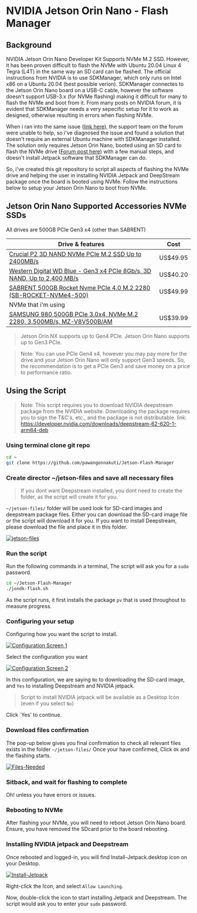 # NVIDIA Jetson Orin Nano - Flash Manager

## Background

NVIDIA Jetson Orin Nano Developer Kit Supports NVMe M.2 SSD. However, it has been proven difficult to flash the NVMe with Ubuntu 20.04 Linux 4 Tegra (L4T) in the same way an SD card can be flashed. 
The official instructions from NVIDIA is to use SDKManager, which only runs on Intel x86 on a Ubuntu 20.04 (best possible verion). SDKManager connectes to the Jetson Orin Nano board on a USB-C cable, however the software doesn't support USB-3.x (for NVMe flashing) making it difficult for many to flash the NVMe and boot from it. From many posts on NVIDIA forum, it is evident that SDKManager needs a very sepecific setup for it to work as designed, otherwise resulting in errors when flashing NVMe.

When i ran into the same issue ([link here](https://forums.developer.nvidia.com/t/jetson-orin-nano-developer-kit-boot-from-nvme/250744/8 "link here")), the support team on the forum were unable to help, so i've diagnosed the issue and found a solution that doesn't require an external Ubuntu machine with SDKManager installed. The solution only requires Jetson Orin Nano, booted using an SD card to flash the NVMe drive ([Forum post here](https://forums.developer.nvidia.com/t/blog-boot-from-nvme-without-using-sdkmanager-or-external-ubuntu-pc-a-solution-that-works/252757 "Forum post here")) with a few manual steps, and doesn't install Jetpack software that SDKManager can do.

So, i've created this git repository to script all aspects of flashing the NVMe drive and helping the user in installing NVIDIA Jetpack and DeepStream package once the board is booted using NVMe. Follow the instructions below to setup your Jetson Orin Nano to boot from NVMe.

## Jetson Orin Nano Supported Accessories NVMe SSDs
All drives are 500GB PCIe Gen3 x4 (other than SABRENT)

|  Drive & features |   Cost |
| ------------ | ------------ |
|  [Crucial P2 3D NAND NVMe PCIe M.2 SSD Up to 2400MB/s](https://amzn.to/42NYh4P "Crucial P2 3D NAND NVMe PCIe M.2 SSD Up to 2400MB/s")  | US$49.95  |
|  [Western Digital WD Blue - Gen3 x4 PCIe 8Gb/s, 3D NAND, Up to 2,400 MB/s](https://amzn.to/3nIOkXz "Western Digital WD Blue - Gen3 x4 PCIe 8Gb/s, 3D NAND, Up to 2,400 MB/s") |  US$40.20 |
|  [SABRENT 500GB Rocket Nvme PCIe 4.0 M.2 2280 (SB-ROCKET-NVMe4-500)](https://amzn.to/42NYIft "SABRENT 500GB Rocket Nvme PCIe 4.0 M.2 2280 (SB-ROCKET-NVMe4-500)") |  US$49.99  |
|NVMe that i'm using |
|[SAMSUNG 980 500GB PCle 3.0x4, NVMe M.2 2280,  3,500MB/s, MZ-V8V500B/AM](https://amzn.to/3VdcNAh "SAMSUNG 980 500GB PCle 3.0x4, NVMe M.2 2280,  3,500MB/s, MZ-V8V500B/AM")|US$39.99|

> Jetson Orin NX supports up to Gen4 PCIe. Jetson Orin Nano supports
up to Gen3 PCIe.

> Note: You can use PCIe Gen4 x4, however you may pay more for the drive and your Jetson Orin Nano will only support Gen3 speeds. So, the recommendation is to get a PCIe Gen3 and save money on a price to performance ratio.

## Using the Script
> Note: This script requires you to download NVIDIA deepstream package from the NVIDIA website. Downloading the package requires you to sign the T&C's, etc., and the package is not distributable. 
> link: https://developer.nvidia.com/downloads/deepstream-62-620-1-arm64-deb 

### Using terminal clone git repo

```bash
cd ~
git clone https://github.com/pawangonnakuti/Jetson-Flash-Manager

```
### Create director ~/jetson-files and save all necessary files
> If you dont want Deepstream installed, you dont need to create the folder, as the script will create it for you.

`~/jetson-files/` folder will be used look for SD-card images and deepstream package files. 
Either you can download the SD-card image file or the script will download it for you.
If you want to install Deepstream, please download the file and place it in this folder.

[![jetson-files](./pictures/jetson-files.png "jetson-files")](./pictures/jetson-files "jetson-files")

### Run the script

Run the following commands in a terminal,
The script will ask you for a `sudo` password.

```bash
cd ~/Jetson-Flash-Manager
./jondk-flash.sh

```
As the script runs, it first installs the package `pv` that is used throughout to measure progress.

### Configuring your setup

Configuring how you want the script to install.

[![Configuration Screen 1](./pictures/jon-script-config.png "Configuration Screen 1")](./pictures/jon-script-config.png "Configuration Screen 1")

Select the configuration you want

[![Configuration Screen 2](./pictures/jon-script-conf2.png "Configuration Screen 2")](./pictures/jon-script-conf2.png "Configuration Screen 2")

In this configuration, we are saying `No` to downloading the SD-card image, and `Yes` to installing Deepstream and NVIDIA jetpack.
> Script to install NVIDIA jetpack will be available as a Desktop Icon (even if you select `No`)

Click `Yes' to continue.

### Download files confirmation

The pop-up below gives you final confirmation to check all relevant files exists in the folder `~/jetson-files/`
Once your have confirmed, Click `Ok` and the flashing starts. 

[![Files-Needed](./pictures/file-needed.png "Files-Needed")](./pictures/file-needed.png "Files-Needed")

### Sitback, and wait for flashing to complete
Oh! unless you have errors or issues. 
### Rebooting to NVMe

After flashing your NVMe, you will need to reboot Jetson Orin Nano board.
Ensure, you have removed the SDcard prior to the board rebooting.

### Installing NVIDIA jetpack and Deepstream
Once rebooted and logged-in, you will find Install-Jetpack.desktop icon on your Desktop.

[![Install-Jetpack](./pictures/install-jetpack-1.png "Install-Jetpack")](./pictures/install-jetpack-1.png "Install-Jetpack")

Right-click the Icon, and select `Allow Launching`.

Now, double-click the icon to start installing Jetpack and Deepstream.
The script would ask you to enter your `sudo` password.









